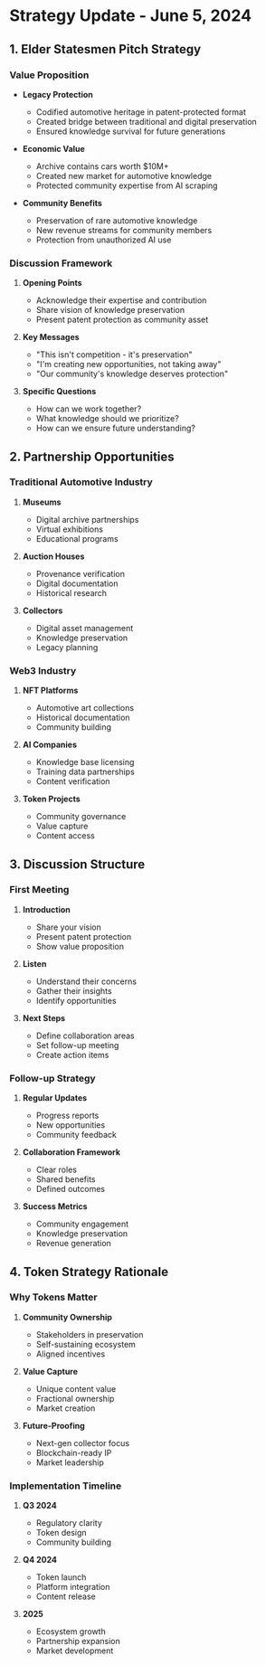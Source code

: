 # Strategy Update - June 5, 2024

## 1. Elder Statesmen Pitch Strategy

### Value Proposition
- **Legacy Protection**
  - Codified automotive heritage in patent-protected format
  - Created bridge between traditional and digital preservation
  - Ensured knowledge survival for future generations

- **Economic Value**
  - Archive contains cars worth $10M+
  - Created new market for automotive knowledge
  - Protected community expertise from AI scraping

- **Community Benefits**
  - Preservation of rare automotive knowledge
  - New revenue streams for community members
  - Protection from unauthorized AI use

### Discussion Framework
1. **Opening Points**
   - Acknowledge their expertise and contribution
   - Share vision of knowledge preservation
   - Present patent protection as community asset

2. **Key Messages**
   - "This isn't competition - it's preservation"
   - "I'm creating new opportunities, not taking away"
   - "Our community's knowledge deserves protection"

3. **Specific Questions**
   - How can we work together?
   - What knowledge should we prioritize?
   - How can we ensure future understanding?

## 2. Partnership Opportunities

### Traditional Automotive Industry
1. **Museums**
   - Digital archive partnerships
   - Virtual exhibitions
   - Educational programs

2. **Auction Houses**
   - Provenance verification
   - Digital documentation
   - Historical research

3. **Collectors**
   - Digital asset management
   - Knowledge preservation
   - Legacy planning

### Web3 Industry
1. **NFT Platforms**
   - Automotive art collections
   - Historical documentation
   - Community building

2. **AI Companies**
   - Knowledge base licensing
   - Training data partnerships
   - Content verification

3. **Token Projects**
   - Community governance
   - Value capture
   - Content access

## 3. Discussion Structure

### First Meeting
1. **Introduction**
   - Share your vision
   - Present patent protection
   - Show value proposition

2. **Listen**
   - Understand their concerns
   - Gather their insights
   - Identify opportunities

3. **Next Steps**
   - Define collaboration areas
   - Set follow-up meeting
   - Create action items

### Follow-up Strategy
1. **Regular Updates**
   - Progress reports
   - New opportunities
   - Community feedback

2. **Collaboration Framework**
   - Clear roles
   - Shared benefits
   - Defined outcomes

3. **Success Metrics**
   - Community engagement
   - Knowledge preservation
   - Revenue generation

## 4. Token Strategy Rationale

### Why Tokens Matter
1. **Community Ownership**
   - Stakeholders in preservation
   - Self-sustaining ecosystem
   - Aligned incentives

2. **Value Capture**
   - Unique content value
   - Fractional ownership
   - Market creation

3. **Future-Proofing**
   - Next-gen collector focus
   - Blockchain-ready IP
   - Market leadership

### Implementation Timeline
1. **Q3 2024**
   - Regulatory clarity
   - Token design
   - Community building

2. **Q4 2024**
   - Token launch
   - Platform integration
   - Content release

3. **2025**
   - Ecosystem growth
   - Partnership expansion
   - Market development 